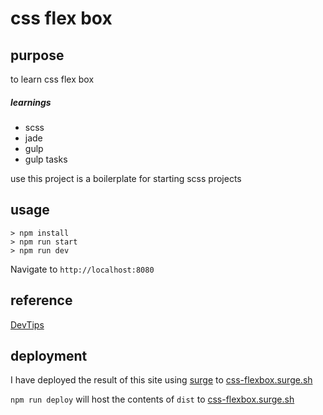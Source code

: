 # css flex box

## purpose

to learn css flex box

##### learnings
- scss
- jade
- gulp
- gulp tasks


use this project is a boilerplate for starting scss projects
## usage
```
> npm install
> npm run start
> npm run dev
```

Navigate to ```http://localhost:8080```


## reference

[DevTips](https://www.youtube.com/watch?v=G7EIAgfkhmg)


## deployment

I have deployed the result of this site using [surge](http://surge.sh) to [css-flexbox.surge.sh](http://css-flexbox.surge.sh)

```npm run deploy``` will host the contents of ```dist``` to [css-flexbox.surge.sh](http://css-flexbox.surge.sh)
